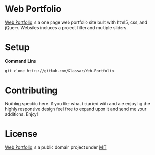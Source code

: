# Web Portfolio
[Web Portfolio](https://github.com/Klassar/Web-Portfolio) is a one page web portfolio site built with html5, css, and jQuery. Websites includes a project filter and multiple sliders.

# Setup
#### Command Line
```
git clone https://github.com/Klassar/Web-Portfolio
```

# Contributing
Nothing specific here. If you like what i started with and are enjoying the highly responsive design feel free to expand upon it and send me your additions. Enjoy!

# License
[Web Portfolio](https://github.com/Klassar/Web-Portfolio) is a public domain project under [MIT](https://mit-license.org/)
